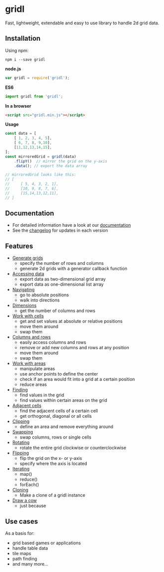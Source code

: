 # gridl

Fast, lightweight, extendable and easy to use library to handle 2d grid data.

## Installation

Using npm:

`npm i --save gridl`

**node.js**

```javascript
var gridl = require('gridl');
```

**ES6**

```javascript
import gridl from 'gridl';
```

**In a browser**

```html
<script src="gridl.min.js"></script>
```

**Usage**

```javascript
const data = [
    [ 1, 2, 3, 4, 5],
    [ 6, 7, 8, 9,10],
    [11,12,13,14,15],
];
const mirroredGrid = gridl(data)
    .flipY()  // mirror the grid on the y-axis
    .data(); // export the data array

// mirroredGrid looks like this:
// [
//     [ 5, 4, 3, 2, 1],
//     [10, 9, 8, 7, 6],
//     [15,14,13,12,11],
// ]
```

## Documentation

* For detailed information have a look at our [documentation](https://klattiation.github.io/gridl/docs/gridl/0.9.0/index.html)
* See the [changelog](https://github.com/klattiation/gridl/wiki/Changelog) for updates in each version

## Features

* [Generate grids](docs/tutorials/generating.md)
    * specify the number of rows and columns
    * generate 2d grids with a generator callback function
* [Accessing data](docs/tutorials/data.md)
    * export data as two-dimensional grid array
    * export data as one-dimensional list array
* [Navigating](docs/tutorials/navigating.md)
    * go to absolute positions
    * walk into directions
* [Dimensions](docs/tutorials/size.md)
    * get the number of columns and rows  
* [Work with cells](docs/tutorials/values.md)
    * get and set values at absolute or relative positions
    * move them around
    * swap them
* [Columns and rows](docs/tutorials/columns-and-rows.md)
    * easily access columns and rows
    * remove or add new columns and rows at any position
    * move them around
    * swap them
* [Work with areas](docs/tutorials/areas.md)
    * manipulate areas
    * use anchor points to define the center
    * check if an area would fit into a grid at a certain position
    * reduce areas
* [Finding](docs/tutorials/finding.md)
    * find values in the grid 
    * find values within certain areas on the grid
* [Adjacent cells](docs/tutorials/adjacent-cells.md)
    * find the adjacent cells of a certain cell
    * get orthogonal, diagonal or all cells
* [Clipping](docs/tutorials/clipping.md)
    * define an area and remove everything around
* [Swapping](docs/tutorials/swapping.md)
    * swap columns, rows or single cells
* [Rotating](docs/tutorials/rotating.md)
    * rotate the entire grid clockwise or counterclockwise
* [Flipping](docs/tutorials/flipping.md)
    * flip the grid on the x- or y-axis
    * specify where the axis is located
* [Iterating](docs/tutorials/iterating.md)
    * map()
    * reduce()
    * forEach()
* [Cloning](docs/tutorials/cloning.md)
    * Make a clone of a gridl instance
* [Draw a cow](docs/tutorials/cow.md)
    * just because

## Use cases

As a basis for:

* grid based games or applications
* handle table data
* tile maps
* path finding
* and many more...

